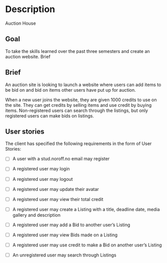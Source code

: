 # Description

Auction House

## Goal

To take the skills learned over the past three semesters and create an auction website.
Brief

## Brief

An auction site is looking to launch a website where users can add items to be bid on and bid on items other users have put up for auction.

When a new user joins the website, they are given 1000 credits to use on the site. They can get credits by selling items and use credit by buying items. Non-registered users can search through the listings, but only registered users can make bids on listings.

## User stories

The client has specified the following requirements in the form of User Stories:

- [ ] A user with a stud.noroff.no email may register

- [ ] A registered user may login

- [ ] A registered user may logout

- [ ] A registered user may update their avatar

- [ ] A registered user may view their total credit

- [ ] A registered user may create a Listing with a title, deadline date, media gallery and description

- [ ] A registered user may add a Bid to another user’s Listing

- [ ] A registered user may view Bids made on a Listing

- [ ] A registered user may use credit to make a Bid on another user’s Listing

- [ ] An unregistered user may search through Listings
